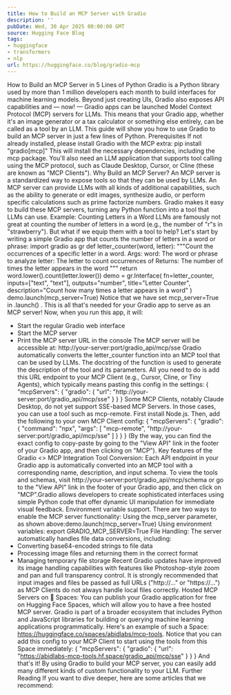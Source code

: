 ```yaml
---
title: How to Build an MCP Server with Gradio
description: ''
pubDate: Wed, 30 Apr 2025 00:00:00 GMT
source: Hugging Face Blog
tags:
- huggingface
- transformers
- nlp
url: https://huggingface.co/blog/gradio-mcp
---
```


How to Build an MCP Server in 5 Lines of Python
Gradio is a Python library used by more than 1 million developers each month to build interfaces for machine learning models. Beyond just creating UIs, Gradio also exposes API capabilities and — now! — Gradio apps can be launched Model Context Protocol (MCP) servers for LLMs. This means that your Gradio app, whether it's an image generator or a tax calculator or something else entirely, can be called as a tool by an LLM.
This guide will show you how to use Gradio to build an MCP server in just a few lines of Python.
Prerequisites
If not already installed, please install Gradio with the MCP extra:
pip install "gradio[mcp]"
This will install the necessary dependencies, including the mcp
package. You'll also need an LLM application that supports tool calling using the MCP protocol, such as Claude Desktop, Cursor, or Cline (these are known as "MCP Clients").
Why Build an MCP Server?
An MCP server is a standardized way to expose tools so that they can be used by LLMs. An MCP server can provide LLMs with all kinds of additional capabilities, such as the ability to generate or edit images, synthesize audio, or perform specific calculations such as prime factorize numbers.
Gradio makes it easy to build these MCP servers, turning any Python function into a tool that LLMs can use.
Example: Counting Letters in a Word
LLMs are famously not great at counting the number of letters in a word (e.g., the number of "r"s in "strawberry"). But what if we equip them with a tool to help? Let's start by writing a simple Gradio app that counts the number of letters in a word or phrase:
import gradio as gr
def letter_counter(word, letter):
"""Count the occurrences of a specific letter in a word.
Args:
word: The word or phrase to analyze
letter: The letter to count occurrences of
Returns:
The number of times the letter appears in the word
"""
return word.lower().count(letter.lower())
demo = gr.Interface(
fn=letter_counter,
inputs=["text", "text"],
outputs="number",
title="Letter Counter",
description="Count how many times a letter appears in a word"
)
demo.launch(mcp_server=True)
Notice that we have set mcp_server=True
in .launch()
. This is all that's needed for your Gradio app to serve as an MCP server! Now, when you run this app, it will:
- Start the regular Gradio web interface
- Start the MCP server
- Print the MCP server URL in the console
The MCP server will be accessible at:
http://your-server:port/gradio_api/mcp/sse
Gradio automatically converts the letter_counter
function into an MCP tool that can be used by LLMs. The docstring of the function is used to generate the description of the tool and its parameters.
All you need to do is add this URL endpoint to your MCP Client (e.g., Cursor, Cline, or Tiny Agents), which typically means pasting this config in the settings:
{
"mcpServers": {
"gradio": {
"url": "http://your-server:port/gradio_api/mcp/sse"
}
}
}
Some MCP Clients, notably Claude Desktop, do not yet support SSE-based MCP Servers. In those cases, you can use a tool such as mcp-remote. First install Node.js. Then, add the following to your own MCP Client config:
{
"mcpServers": {
"gradio": {
"command": "npx",
"args": [
"mcp-remote",
"http://your-server:port/gradio_api/mcp/sse"
]
}
}
}
(By the way, you can find the exact config to copy-paste by going to the "View API" link in the footer of your Gradio app, and then clicking on "MCP").
Key features of the Gradio <> MCP Integration
Tool Conversion: Each API endpoint in your Gradio app is automatically converted into an MCP tool with a corresponding name, description, and input schema. To view the tools and schemas, visit
http://your-server:port/gradio_api/mcp/schema
or go to the "View API" link in the footer of your Gradio app, and then click on "MCP".Gradio allows developers to create sophisticated interfaces using simple Python code that offer dynamic UI manipulation for immediate visual feedback.
Environment variable support. There are two ways to enable the MCP server functionality:
Using the
mcp_server
parameter, as shown above:demo.launch(mcp_server=True)
Using environment variables:
export GRADIO_MCP_SERVER=True
File Handling: The server automatically handles file data conversions, including:
- Converting base64-encoded strings to file data
- Processing image files and returning them in the correct format
- Managing temporary file storage
Recent Gradio updates have improved its image handling capabilities with features like Photoshop-style zoom and pan and full transparency control.
It is strongly recommended that input images and files be passed as full URLs ("http://..." or "https://...") as MCP Clients do not always handle local files correctly.
Hosted MCP Servers on 🤗 Spaces: You can publish your Gradio application for free on Hugging Face Spaces, which will allow you to have a free hosted MCP server. Gradio is part of a broader ecosystem that includes Python and JavaScript libraries for building or querying machine learning applications programmatically.
Here's an example of such a Space: https://huggingface.co/spaces/abidlabs/mcp-tools. Notice that you can add this config to your MCP Client to start using the tools from this Space immediately:
{
"mcpServers": {
"gradio": {
"url": "https://abidlabs-mcp-tools.hf.space/gradio_api/mcp/sse"
}
}
}
And that's it! By using Gradio to build your MCP server, you can easily add many different kinds of custom functionality to your LLM.
Further Reading
If you want to dive deeper, here are some articles that we recommend: